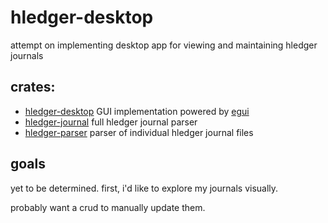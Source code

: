 # hledger-desktop

attempt on implementing desktop app for viewing and maintaining hledger journals

## crates:

- [hledger-desktop][] GUI implementation powered by [egui][]
- [hledger-journal][] full hledger journal parser
- [hledger-parser][] parser of individual hledger journal files

## goals

yet to be determined. first, i'd like to explore my journals visually.

probably want a crud to manually update them.

[hledger-desktop]: ./crates/hledger-desktop/
[hledger-journal]: ./crates/hledger-journal/
[hledger-parser]: ./crates/hledger-parser/
[egui]: https://egui.rs
